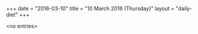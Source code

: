 +++
date = "2016-03-10"
title = "10 March 2016 (Thursday)"
layout = "daily-diet"
+++


\<no entries\>
